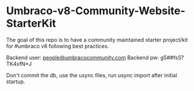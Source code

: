 # Umbraco-v8-Community-Website-StarterKit
The goal of this repo is to have a community maintained starter project/kit for #umbraco v8 following best practices.

Backend user: people@umbracocommunity.com
Backend pw: g5##fsS?TK4xfN*J

Don't commit the db, use the usync files, run usync import after initial startup.


